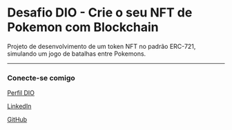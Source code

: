 # Desafio DIO - Crie o seu NFT de Pokemon com Blockchain

Projeto de desenvolvimento de um token NFT no padrão ERC-721, simulando um jogo de batalhas entre Pokemons.

---

### Conecte-se comigo
[Perfil DIO](https://www.dio.me/users/frederico/)

[LinkedIn](https://www.linkedin.com/in/fredericolaffitte/)

[GitHub](https://github.com/FredLaffitte)
